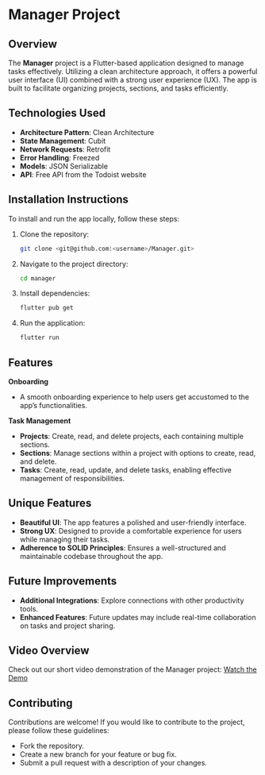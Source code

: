 # Manager Project
## Overview
The **Manager** project is a Flutter-based application designed to manage tasks effectively. Utilizing a clean architecture approach, it offers a powerful user interface (UI) combined with a strong user experience (UX). The app is built to facilitate organizing projects, sections, and tasks efficiently.

## Technologies Used
- **Architecture Pattern**: Clean Architecture
- **State Management**: Cubit
- **Network Requests**: Retrofit
- **Error Handling**: Freezed
- **Models**: JSON Serializable
- **API**: Free API from the Todoist website
## Installation Instructions
To install and run the app locally, follow these steps:

1. Clone the repository:
   ```bash
   git clone <git@github.com:<username>/Manager.git>
   ```
2. Navigate to the project directory:
   ```bash
   cd manager
   ```  
3. Install dependencies:
   ```bash
   flutter pub get
   ```  
4. Run the application:
   ```bash
   flutter run
   ```  
## Features
**Onboarding**
- A smooth onboarding experience to help users get accustomed to the app’s functionalities.

**Task Management**
- **Projects**: Create, read, and delete projects, each containing multiple sections.
- **Sections**: Manage sections within a project with options to create, read, and delete.
- **Tasks**: Create, read, update, and delete tasks, enabling effective management of responsibilities.
## Unique Features
- **Beautiful UI**: The app features a polished and user-friendly interface.
- **Strong UX**: Designed to provide a comfortable experience for users while managing their tasks.
- **Adherence to SOLID Principles**: Ensures a well-structured and maintainable codebase throughout the app.
## Future Improvements
- **Additional Integrations**: Explore connections with other productivity tools.
- **Enhanced Features**: Future updates may include real-time collaboration on tasks and project sharing.
## Video Overview
Check out our short video demonstration of the Manager project:
[Watch the Demo](<[https://youtu.be/vU5pJ5CmHEA?si=hnH3EGcHFvzgRxnX](https://youtu.be/9q2j2m2p8qU?si=0bc6UL3xB_Qos60p)>)

## Contributing
Contributions are welcome! If you would like to contribute to the project, please follow these guidelines:
- Fork the repository.
- Create a new branch for your feature or bug fix.
- Submit a pull request with a description of your changes.
